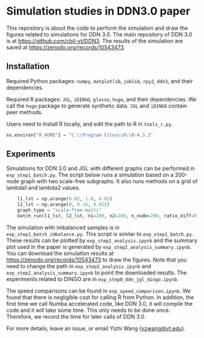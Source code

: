 # Simulation studies in DDN3.0 paper

This repository is about the code to perform the simulation and draw the figures related to simulations for DDN 3.0.
The main repository of DDN 3.0 is at https://github.com/cbil-vt/DDN3.
The results of the simulation are saved at https://zenodo.org/records/10543473.

## Installation
Required Python packages: `numpy`, `matplotlib`, `joblib`, `rpy2`, `ddn3`, and their dependencies.

Required R packages: `JGL`, `iDINGO`, `glasso`, `huge`, and their dependencies.
We call the `huge` package to generate synthetic data. `JGL` and `iDINGO` contain peer methods.

Users need to Install R locally, and edit the path to R in `tools_r.py`.

```python
os.environ["R_HOME"] = "C:\\Program Files\\R\\R-4.3.2"
```

## Experiments
Simulations for DDN 3.0 and JGL with different graphs can be performed in `exp_step1_batch.py`. 
The script below runs a simulation based on a 200-node graph with two scale-free subgraphs.
It also runs methods on a grid of lambda1 and lambda2 values.

```python
    l1_lst = np.arange(0.02, 1.0, 0.02)
    l2_lst = np.arange(0, 0.16, 0.025)
    graph_type = "scale-free-multi"
    batch_run(l1_lst, l2_lst, n1=200, n2=200, n_node=200, ratio_diff=0.25, graph_type=graph_type, n_group=2, n_rep=20)
```

The simulation with imbalanced samples is in `exp_step1_batch_imbalance.py`. 
This script is similar to `exp_step1_batch.py`.
These results can be plotted by `exp_step2_analysis.ipynb` and the summary plot used in the paper is generated by `exp_step2_analysis_summary.ipynb`.
You can download the simulation results at https://zenodo.org/records/10543473 to draw the figures. 
Note that you need to change the path in `exp_step2_analysis.ipynb` and `exp_step2_analysis_summary.ipynb` to point the downloaded results.
The experiments related to DINGO are in `exp_step0_ddn_jgl_dingo.ipynb`.

The speed comparisons can be found in `exp_speed_comparison.ipynb`.
We found that there is negligible cost for calling R from Python.
In addition, the first time we call Numba accelerated code, like DDN 3.0, it will compile the code and it will take some time.
This only needs to be done once. Therefore, we record the time for later calls of DDN 3.0.

For more details, leave an issue, or email Yizhi Wang (yzwang@vt.edu).
